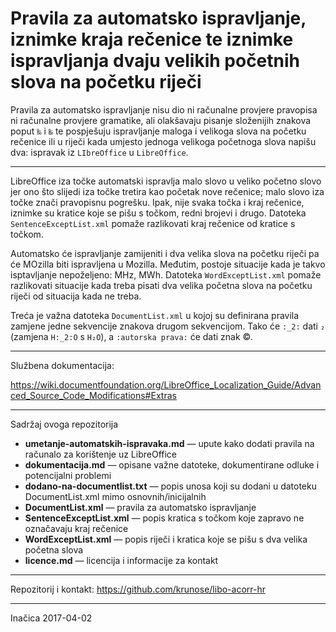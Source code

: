 # Pravila za automatsko ispravljanje, iznimke kraja rečenice te iznimke ispravljanja dvaju velikih početnih slova na početku riječi

Pravila za automatsko ispravljanje nisu dio ni računalne provjere pravopisa ni računalne provjere gramatike, ali olakšavaju pisanje složenijih znakova poput `‰` i `‱` te pospješuju ispravljanje maloga i velikoga slova na početku rečenice ili u riječi kada umjesto jednoga velikoga početnoga slova napišu dva: ispravak iz `LIbreOffice` u `LibreOffice`.

---

LibreOffice iza točke automatski ispravlja malo slovo u veliko početno slovo jer ono što slijedi iza točke tretira kao početak nove rečenice; malo slovo iza točke znači pravopisnu pogrešku. Ipak, nije svaka točka i kraj rečenice, iznimke su kratice koje se pišu s točkom, redni brojevi i drugo. Datoteka `SentenceExceptList.xml` pomaže razlikovati kraj rečenice od kratice s točkom.

Automatsko će ispravljanje zamijeniti i dva velika slova na početku riječi pa će MOzilla biti ispravljena u Mozilla. Međutim, postoje situacije kada je takvo isptavljanje nepoželjeno: MHz, MWh. Datoteka `WordExceptList.xml` pomaže razlikovati situacije kada treba pisati dva velika početna slova na početku riječi od situacija kada ne treba.

Treća je važna datoteka `DocumentList.xml` u kojoj su definirana pravila zamjene jedne sekvencije znakova drugom sekvencijom. Tako će `:_2:` dati `₂` (zamjena `H:_2:O` s `H₂O`), a `:autorska prava:` će dati znak ©.

---

Službena dokumentacija:

https://wiki.documentfoundation.org/LibreOffice_Localization_Guide/Advanced_Source_Code_Modifications#Extras

---

Sadržaj ovoga repozitorija

* **umetanje-automatskih-ispravaka.md** &mdash; upute kako dodati pravila na računalo za korištenje uz LibreOffice
* **dokumentacija.md** &mdash; opisane važne datoteke, dokumentirane odluke i potencijalni problemi
* **dodano-na-documentlist.txt** &mdash; popis unosa koji su dodani u datoteku DocumentList.xml mimo osnovnih/inicijalnih
* **DocumentList.xml** &mdash; pravila za automatsko ispravljanje
* **SentenceExceptList.xml** &mdash; popis kratica s točkom koje zapravo ne označavaju kraj rečenice
* **WordExceptList.xml** &mdash; popis riječi i kratica koje se pišu s dva velika početna slova
* **licence.md** &mdash; licencija i informacije za kontakt

---

Repozitorij i kontakt: https://github.com/krunose/libo-acorr-hr

---

Inačica 2017-04-02

